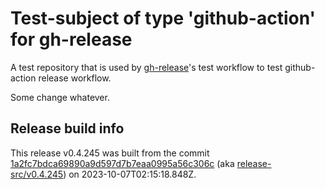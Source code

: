 # Test-subject of type 'github-action' for gh-release

A test repository that is used by [gh-release](https://github.com/kattecon/gh-release)'s test workflow to test github-action release workflow.

Some change whatever.


## Release build info

This release v0.4.245 was built from the commit [1a2fc7bdca69890a9d597d7b7eaa0995a56c306c](https://github.com/kattecon/gh-release-test-ga/tree/1a2fc7bdca69890a9d597d7b7eaa0995a56c306c) (aka [release-src/v0.4.245](https://github.com/kattecon/gh-release-test-ga/tree/release-src/v0.4.245)) on 2023-10-07T02:15:18.848Z.
        